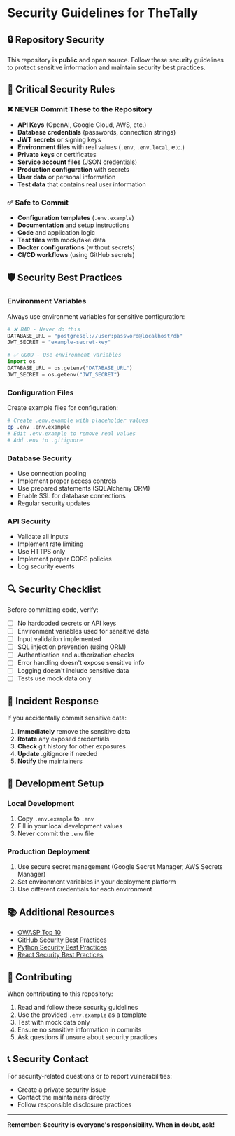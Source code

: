 # Security Guidelines for TheTally

## 🔒 Repository Security

This repository is **public** and open source. Follow these security guidelines to protect sensitive information and maintain security best practices.

## 🚨 Critical Security Rules

### ❌ NEVER Commit These to the Repository

- **API Keys** (OpenAI, Google Cloud, AWS, etc.)
- **Database credentials** (passwords, connection strings)
- **JWT secrets** or signing keys
- **Environment files** with real values (`.env`, `.env.local`, etc.)
- **Private keys** or certificates
- **Service account files** (JSON credentials)
- **Production configuration** with secrets
- **User data** or personal information
- **Test data** that contains real user information

### ✅ Safe to Commit

- **Configuration templates** (`.env.example`)
- **Documentation** and setup instructions
- **Code** and application logic
- **Test files** with mock/fake data
- **Docker configurations** (without secrets)
- **CI/CD workflows** (using GitHub secrets)

## 🛡️ Security Best Practices

### Environment Variables

Always use environment variables for sensitive configuration:

```python
# ❌ BAD - Never do this
DATABASE_URL = "postgresql://user:password@localhost/db"
JWT_SECRET = "example-secret-key"

# ✅ GOOD - Use environment variables
import os
DATABASE_URL = os.getenv("DATABASE_URL")
JWT_SECRET = os.getenv("JWT_SECRET")
```

### Configuration Files

Create example files for configuration:

```bash
# Create .env.example with placeholder values
cp .env .env.example
# Edit .env.example to remove real values
# Add .env to .gitignore
```

### Database Security

- Use connection pooling
- Implement proper access controls
- Use prepared statements (SQLAlchemy ORM)
- Enable SSL for database connections
- Regular security updates

### API Security

- Validate all inputs
- Implement rate limiting
- Use HTTPS only
- Implement proper CORS policies
- Log security events

## 🔍 Security Checklist

Before committing code, verify:

- [ ] No hardcoded secrets or API keys
- [ ] Environment variables used for sensitive data
- [ ] Input validation implemented
- [ ] SQL injection prevention (using ORM)
- [ ] Authentication and authorization checks
- [ ] Error handling doesn't expose sensitive info
- [ ] Logging doesn't include sensitive data
- [ ] Tests use mock data only

## 🚨 Incident Response

If you accidentally commit sensitive data:

1. **Immediately** remove the sensitive data
2. **Rotate** any exposed credentials
3. **Check** git history for other exposures
4. **Update** .gitignore if needed
5. **Notify** the maintainers

## 🔧 Development Setup

### Local Development

1. Copy `.env.example` to `.env`
2. Fill in your local development values
3. Never commit the `.env` file

### Production Deployment

1. Use secure secret management (Google Secret Manager, AWS Secrets Manager)
2. Set environment variables in your deployment platform
3. Use different credentials for each environment

## 📚 Additional Resources

- [OWASP Top 10](https://owasp.org/www-project-top-ten/)
- [GitHub Security Best Practices](https://docs.github.com/en/code-security)
- [Python Security Best Practices](https://python.org/dev/security/)
- [React Security Best Practices](https://reactjs.org/docs/security.html)

## 🤝 Contributing

When contributing to this repository:

1. Read and follow these security guidelines
2. Use the provided `.env.example` as a template
3. Test with mock data only
4. Ensure no sensitive information in commits
5. Ask questions if unsure about security practices

## 📞 Security Contact

For security-related questions or to report vulnerabilities:

- Create a private security issue
- Contact the maintainers directly
- Follow responsible disclosure practices

---

**Remember: Security is everyone's responsibility. When in doubt, ask!**
